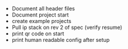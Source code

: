 - Document all header files
- Document project start
- create example projects
- Pull ip stack on rev 2 of spec (verify resume)
- print qr code on start
- print human readable config after setup